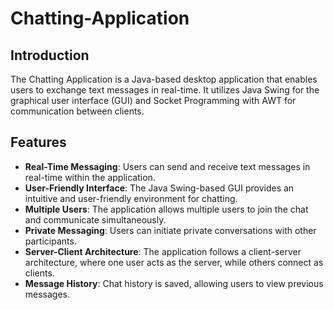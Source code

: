 # Chatting-Application

## Introduction

The Chatting Application is a Java-based desktop application that enables users to exchange text messages in real-time. It utilizes Java Swing for the graphical user interface (GUI) and Socket Programming with AWT for communication between clients.

## Features

- **Real-Time Messaging**: Users can send and receive text messages in real-time within the application.
- **User-Friendly Interface**: The Java Swing-based GUI provides an intuitive and user-friendly environment for chatting.
- **Multiple Users**: The application allows multiple users to join the chat and communicate simultaneously.
- **Private Messaging**: Users can initiate private conversations with other participants.
- **Server-Client Architecture**: The application follows a client-server architecture, where one user acts as the server, while others connect as clients.
- **Message History**: Chat history is saved, allowing users to view previous messages.
